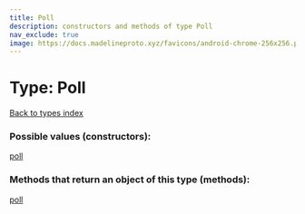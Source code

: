 ```yaml
---
title: Poll
description: constructors and methods of type Poll
nav_exclude: true
image: https://docs.madelineproto.xyz/favicons/android-chrome-256x256.png
---
```

# Type: Poll
[Back to types index](index.md)



### Possible values (constructors):

[poll](../constructors/poll.md)  



### Methods that return an object of this type (methods):



[poll](../constructors/poll.md)  


